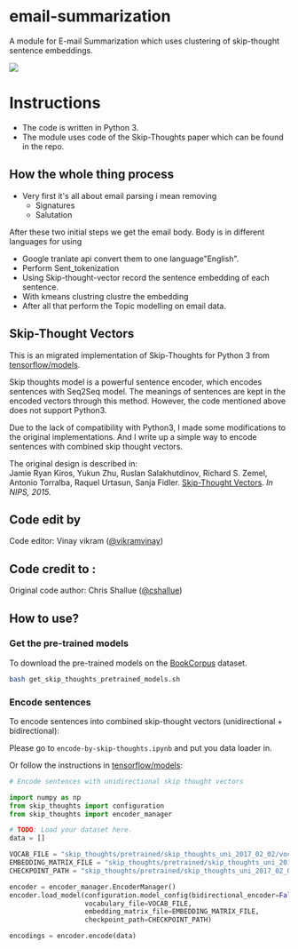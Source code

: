 # email-summarization
A module for E-mail Summarization which uses clustering of skip-thought sentence embeddings.

<img src="https://miro.medium.com/max/1400/1*1Y12GxSbTW0Pf3Psh24zHw.png">

# Instructions
- The code is written in Python 3.
- The module uses code of the Skip-Thoughts paper which can be found in the repo.
## How the whole thing process
- Very first it's all about email parsing i mean removing 
  - Signatures
  - Salutation
  
After these two initial steps we get the email body. Body is in different languages for using
- Google tranlate api convert them to one language"English".
- Perform Sent_tokenization 
- Using Skip-thought-vector record the sentence embedding of each sentence.
- With kmeans clustring clustre the embedding 
- After all that perform the Topic modelling on email data.

## Skip-Thought Vectors

This is an migrated implementation of Skip-Thoughts for Python 3 from [tensorflow/models](https://github.com/tensorflow/models/tree/master/research/skip_thoughts).

Skip thoughts model is a powerful sentence encoder, which encodes sentences with Seq2Seq model. 
The meanings of sentences are kept in the encoded vectors through this method. 
However, the code mentioned above does not support Python3.

Due to the lack of compatibility with Python3, I made some modifications to the original implementations. 
And I write up a simple way to encode sentences with combined skip thought vectors.

The original design is described in:  
Jamie Ryan Kiros, Yukun Zhu, Ruslan Salakhutdinov, Richard S. Zemel,
Antonio Torralba, Raquel Urtasun, Sanja Fidler.
[Skip-Thought Vectors](https://papers.nips.cc/paper/5950-skip-thought-vectors.pdf).
*In NIPS, 2015.*


## Code edit by 

Code editor: Vinay vikram ([@vikramvinay](https://github.com/AIVenture0))

## Code credit to : 
Original code author: Chris Shallue ([@cshallue](https://github.com/cshallue))


## How to use?

### Get the pre-trained models

To download the pre-trained models on the [BookCorpus](http://yknzhu.wixsite.com/mbweb) dataset.

```bash
bash get_skip_thoughts_pretrained_models.sh
```

### Encode sentences

To encode sentences into combined skip-thought vectors (unidirectional + bidirectional):

Please go to ```encode-by-skip-thoughts.ipynb``` and put you data loader in.

Or follow the instructions in [tensorflow/models](https://github.com/tensorflow/models/tree/master/research/skip_thoughts):

```python
# Encode sentences with unidirectional skip thought vectors

import numpy as np
from skip_thoughts import configuration
from skip_thoughts import encoder_manager

# TODO: Load your dataset here.
data = []

VOCAB_FILE = "skip_thoughts/pretrained/skip_thoughts_uni_2017_02_02/vocab.txt"
EMBEDDING_MATRIX_FILE = "skip_thoughts/pretrained/skip_thoughts_uni_2017_02_02/embeddings.npy"
CHECKPOINT_PATH = "skip_thoughts/pretrained/skip_thoughts_uni_2017_02_02/model.ckpt-501424"

encoder = encoder_manager.EncoderManager()
encoder.load_model(configuration.model_config(bidirectional_encoder=False),
                   vocabulary_file=VOCAB_FILE,
                   embedding_matrix_file=EMBEDDING_MATRIX_FILE,
                   checkpoint_path=CHECKPOINT_PATH)

encodings = encoder.encode(data)
```

